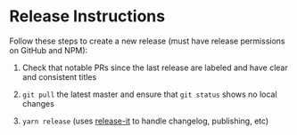 # Release Instructions

Follow these steps to create a new release (must have release permissions on GitHub and NPM):

1. Check that notable PRs since the last release are labeled and have clear and consistent titles

2. `git pull` the latest master and ensure that `git status` shows no local changes

3. `yarn release` (uses [release-it](https://github.com/release-it/release-it) to handle changelog, publishing, etc)
